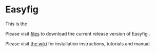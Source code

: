 Easyfig
=======

This is the

Please visit [files](http://mjsull.github.io/Easyfig/files.html) to download the current release version of Easyfig .

Please visit [the wiki](https://github.com/mjsull/Easyfig/wiki) for installation instructions, tutorials and manual.